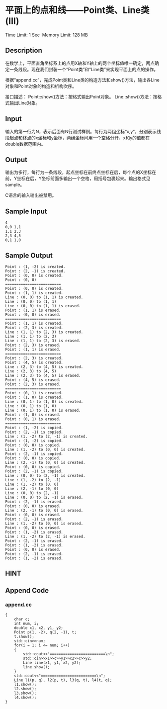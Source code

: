 # 平面上的点和线——Point类、Line类 (III)
Time Limit: 1 Sec  Memory Limit: 128 MB


## Description
在数学上，平面直角坐标系上的点用X轴和Y轴上的两个坐标值唯一确定，两点确定一条线段。现在我们封装一个“Point类”和“Line类”来实现平面上的点的操作。

根据“append.cc”，完成Point类和Line类的构造方法和show()方法，输出各Line对象和Point对象的构造和析构次序。

接口描述：
Point::show()方法：按格式输出Point对象。
Line::show()方法：按格式输出Line对象。



## Input
输入的第一行为N，表示后面有N行测试样例。每行为两组坐标“x,y”，分别表示线段起点和终点的x坐标和y坐标，两组坐标间用一个空格分开，x和y的值都在double数据范围内。


## Output
输出为多行，每行为一条线段，起点坐标在前终点坐标在后，每个点的X坐标在前，Y坐标在后，Y坐标前面多输出一个空格，用括号包裹起来。输出格式见sample。

C语言的输入输出被禁用。


## Sample Input
```
4
0,0 1,1
1,1 2,3
2,3 4,5
0,1 1,0

```
## Sample Output
```
Point : (1, -2) is created.
Point : (2, -1) is created.
Point : (0, 0) is created.
Point : (0, 0)
=========================
Point : (0, 0) is created.
Point : (1, 1) is created.
Line : (0, 0) to (1, 1) is created.
Line : (0, 0) to (1, 1)
Line : (0, 0) to (1, 1) is erased.
Point : (1, 1) is erased.
Point : (0, 0) is erased.
=========================
Point : (1, 1) is created.
Point : (2, 3) is created.
Line : (1, 1) to (2, 3) is created.
Line : (1, 1) to (2, 3)
Line : (1, 1) to (2, 3) is erased.
Point : (2, 3) is erased.
Point : (1, 1) is erased.
=========================
Point : (2, 3) is created.
Point : (4, 5) is created.
Line : (2, 3) to (4, 5) is created.
Line : (2, 3) to (4, 5)
Line : (2, 3) to (4, 5) is erased.
Point : (4, 5) is erased.
Point : (2, 3) is erased.
=========================
Point : (0, 1) is created.
Point : (1, 0) is created.
Line : (0, 1) to (1, 0) is created.
Line : (0, 1) to (1, 0)
Line : (0, 1) to (1, 0) is erased.
Point : (1, 0) is erased.
Point : (0, 1) is erased.
=========================
Point : (1, -2) is copied.
Point : (2, -1) is copied.
Line : (1, -2) to (2, -1) is created.
Point : (1, -2) is copied.
Point : (0, 0) is copied.
Line : (1, -2) to (0, 0) is created.
Point : (2, -1) is copied.
Point : (0, 0) is copied.
Line : (2, -1) to (0, 0) is created.
Point : (0, 0) is copied.
Point : (2, -1) is copied.
Line : (0, 0) to (2, -1) is created.
Line : (1, -2) to (2, -1)
Line : (1, -2) to (0, 0)
Line : (2, -1) to (0, 0)
Line : (0, 0) to (2, -1)
Line : (0, 0) to (2, -1) is erased.
Point : (2, -1) is erased.
Point : (0, 0) is erased.
Line : (2, -1) to (0, 0) is erased.
Point : (0, 0) is erased.
Point : (2, -1) is erased.
Line : (1, -2) to (0, 0) is erased.
Point : (0, 0) is erased.
Point : (1, -2) is erased.
Line : (1, -2) to (2, -1) is erased.
Point : (2, -1) is erased.
Point : (1, -2) is erased.
Point : (0, 0) is erased.
Point : (2, -1) is erased.
Point : (1, -2) is erased.

```

## HINT


## Append Code
### append.cc
```cppint main()
{
    char c;
    int num, i;
    double x1, x2, y1, y2;
    Point p(1, -2), q(2, -1), t;
    t.show();
    std::cin>>num;
    for(i = 1; i <= num; i++)
    {
        std::cout<<"=========================\n";
        std::cin>>x1>>c>>y1>>x2>>c>>y2;
        Line line(x1, y1, x2, y2);
        line.show();
    }
    std::cout<<"=========================\n";
    Line l1(p, q), l2(p, t), l3(q, t), l4(t, q);
    l1.show();
    l2.show();
    l3.show();
    l4.show();
}

```
